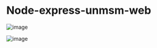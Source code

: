 # Node-express-unmsm-web
![image](https://github.com/Luis4nge1/Node-express-unmsm-web/assets/132635578/604fa27d-e1a5-48e3-a41a-100b217c40dd)

![image](https://github.com/Luis4nge1/Node-express-unmsm-web/assets/132635578/203fd99f-2f1b-4994-8c50-b288a739b3b7)
